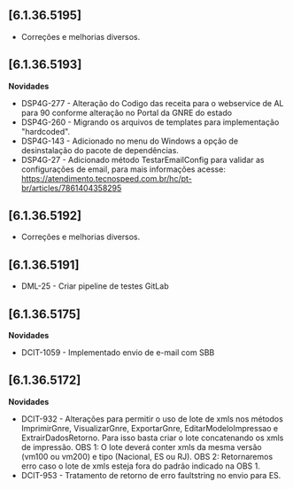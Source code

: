 ﻿## [6.1.36.5195]

* Corre&ccedil;&otilde;es e melhorias diversos.

## [6.1.36.5193]

**Novidades**
* DSP4G-277 - Alteração do Codigo das receita para o webservice de AL para 90 conforme alteração no Portal da GNRE do estado
* DSP4G-260 - Migrando os arquivos de templates para implementação "hardcoded".
* DSP4G-143 - Adicionado no menu do Windows a opção de desinstalação do pacote de dependências.
* DSP4G-27  - Adicionado método TestarEmailConfig para validar as configurações de email, para mais informações acesse: https://atendimento.tecnospeed.com.br/hc/pt-br/articles/7861404358295

## [6.1.36.5192]

* Corre&ccedil;&otilde;es e melhorias diversos.

## [6.1.36.5191]

- DML-25 - Criar pipeline de testes GitLab

## [6.1.36.5175]
**Novidades**
 - DCIT-1059 - Implementado envio de e-mail com SBB

## [6.1.36.5172]
**Novidades**
 - DCIT-932 - Alterações para permitir o uso de lote de xmls nos métodos ImprimirGnre, VisualizarGnre, ExportarGnre, 
             EditarModeloImpressao e ExtrairDadosRetorno. Para isso basta criar o lote concatenando os xmls de impressão.
             OBS 1: O lote deverá conter xmls da mesma versão (vm100 ou vm200) e tipo (Nacional, ES ou RJ).
             OBS 2: Retornaremos erro caso o lote de xmls esteja fora do padrão indicado na OBS 1.
 - DCIT-953 - Tratamento de retorno de erro faultstring no envio para ES.




